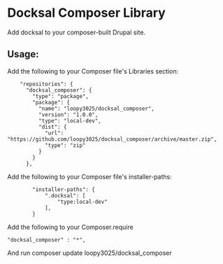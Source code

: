 # Docksal Composer Library
Add docksal to your composer-built Drupal site.

## Usage:

Add the following to your Composer file's Libraries section:

```
    "repositories": {
      "docksal_composer": {
        "type": "package",
        "package": {
          "name": "loopy3025/docksal_composer",
          "version": "1.0.0",
          "type": "local-dev",
          "dist": {
            "url": "https://github.com/loopy3025/docksal_composer/archive/master.zip",
            "type": "zip"
          }
        }
      },
```

Add the following to your Composer file's installer-paths:

```
        "installer-paths": {
            ".docksal": [
                "type:local-dev"
            ],
        }
```

Add the following to your Composer.require

```
"docksal_composer" : "*",
```

And run composer update loopy3025/docksal_composer

